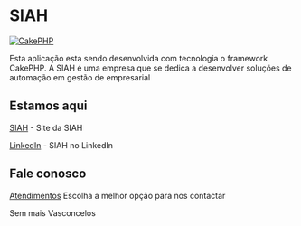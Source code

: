 # SIAH



[![CakePHP](http://www.siahonline.com.br/img/logo_siah_220x80.png)](http://www.siahonline.com.br)

Esta aplicação esta sendo desenvolvida com tecnologia o framework CakePHP.
A SIAH é uma empresa que se dedica a desenvolver soluções de automação em gestão de empresarial


## Estamos aqui

[SIAH](http://www.siahonline.com.br) - Site da SIAH

[LinkedIn](https://www.linkedin.com/company/siah) - SIAH no LinkedIn



## Fale conosco

[Atendimentos](http://www.siahonline.com.br/atendimentos) Escolha a melhor opção para nos contactar


Sem mais Vasconcelos
